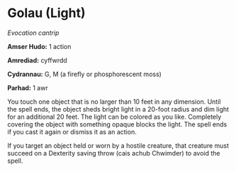# Golau (Light)

*Evocation cantrip*

**Amser Hudo:** 1 action

**Amrediad:** cyffwrdd

**Cydrannau:** G, M (a firefly or phosphorescent moss)

**Parhad:** 1 awr

You touch one object that is no larger than 10 feet in any dimension. Until the spell ends, the object sheds bright light in a 20-foot radius and dim light for an additional 20 feet. The light can be colored as you like. Completely covering the object with something opaque blocks the light. The spell ends if you cast it again or dismiss it as an action.

If you target an object held or worn by a hostile creature, that creature must succeed on a Dexterity saving throw (cais achub Chwimder) to avoid the spell.